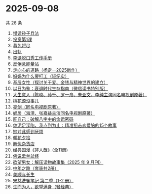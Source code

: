 # 2025-09-08

共 26 条

<!-- BEGIN WEREAD -->
<!-- 最后更新时间 2025-09-08 05:07:01 +0800 -->
1. [慢读孙子兵法](https://weread.qq.com/web/bookDetail/72732e40813aba573g017bb7)
1. [投资第1课](https://weread.qq.com/web/bookDetail/89b322f0813aba568g0116d0)
1. [暮色将尽](https://weread.qq.com/web/bookDetail/43332d10813ab789bg0191c4)
1. [出轨](https://weread.qq.com/web/bookDetail/adb32d20813aba51ag0144fc)
1. [李诞脱口秀工作手册](https://weread.qq.com/web/bookDetail/17e324b07268888017e4c11)
1. [反倦怠能量站](https://weread.qq.com/web/bookDetail/826324b0813aba1deg01589c)
1. [走向心的道路（杨定一2025新作）](https://weread.qq.com/web/bookDetail/e56326d0813aba5aeg01948c)
1. [妈妈为什么要打工（轻纪实）](https://weread.qq.com/web/bookDetail/32032390813aba53eg016f25)
1. [基层女性（探讨关于爱、金钱与精神世界的建立）](https://weread.qq.com/web/bookDetail/d3c3209072646383d3ce031)
1. [以日为鉴：衰退时代生存指南（微信读书特别版）](https://weread.qq.com/web/bookDetail/77d32440813aba4e2g01644a)
1. [大生意人（陈晓、孙千、罗一舟、朱亚文、李纯主演同名电视剧原著）](https://weread.qq.com/web/bookDetail/59132280813ab9dbeg0121f8)
1. [桃花源没事儿](https://weread.qq.com/web/bookDetail/676320b0813aba52cg0179ad)
1. [亮剑（同名电视剧原著）](https://weread.qq.com/web/bookDetail/ba632bb0716754d8ba65b18)
1. [蜗居（海清、张嘉益主演同名电视剧原著）](https://weread.qq.com/web/bookDetail/d7932200813ab6ffeg016c0e)
1. [旺自己：破解八字中的命运密码](https://weread.qq.com/web/bookDetail/b3e32640813aba53fg0128f2)
1. [你泥足深陷，我点到为止：精准狙击恋爱脑的15个故事](https://weread.qq.com/web/bookDetail/6dc32e30813aba4cdg017742)
1. [她对此感到厌烦](https://weread.qq.com/web/bookDetail/8f632e60813ab7dcbg015740)
1. [朝花夕拾](https://weread.qq.com/web/bookDetail/e7332a1072252ab2e732536)
1. [解忧杂货店](https://weread.qq.com/web/bookDetail/6d132250813ab6e84g017ca5)
1. [经典国漫《非人哉》（全11册)](https://weread.qq.com/web/bookDetail/37732440813aba55eg011ad0)
1. [佛说盂兰盆经](https://weread.qq.com/web/bookDetail/29e32e405be1ad29ebd7669)
1. [欲望男女：解压读物故事集（2025 年 9 月刊）](https://weread.qq.com/web/bookDetail/f38329a0813aba56eg013524)
1. [中年之路（套装共2册）](https://weread.qq.com/web/bookDetail/00332e40813ab8ed5g0136a7)
1. [美顺与长生](https://weread.qq.com/web/bookDetail/b7a3257071ac4e26b7ad35b)
1. [宋慈洗冤笔记 第二季（1-2 册）](https://weread.qq.com/web/bookDetail/07732ce0813ab9c2ag01157f)
1. [生而为人，欲望满身（轻经典）](https://weread.qq.com/web/bookDetail/80832e30813aba572g0180d5)
<!-- END WEREAD -->